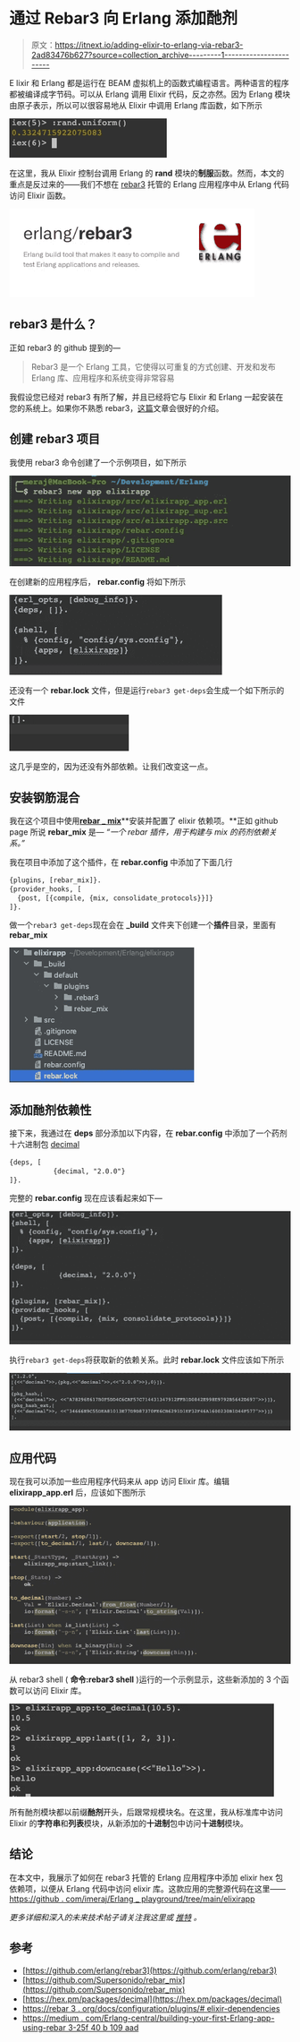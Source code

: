 # 通过 Rebar3 向 Erlang 添加酏剂

> 原文：<https://itnext.io/adding-elixir-to-erlang-via-rebar3-2ad83476b627?source=collection_archive---------1----------------------->

E lixir 和 Erlang 都是运行在 BEAM 虚拟机上的函数式编程语言。两种语言的程序都被编译成字节码。可以从 Erlang 调用 Elixir 代码，反之亦然。因为 Erlang 模块由原子表示，所以可以很容易地从 Elixir 中调用 Erlang 库函数，如下所示

![](img/2c221fa4cc10b00414019b0f154b29aa.png)

在这里，我从 Elixir 控制台调用 Erlang 的 **rand** 模块的**制服**函数。然而，本文的重点是反过来的——我们不想在 [rebar3](https://github.com/erlang/rebar3) 托管的 Erlang 应用程序中从 Erlang 代码访问 Elixir 函数。

![](img/c5a4c6ce80e599e1902fc9c72f19bea9.png)

## rebar3 是什么？

正如 rebar3 的 github 提到的—

> Rebar3 是一个 Erlang 工具，它使得以可重复的方式创建、开发和发布 Erlang 库、应用程序和系统变得非常容易

我假设您已经对 rebar3 有所了解，并且已经将它与 Elixir 和 Erlang 一起安装在您的系统上。如果你不熟悉 rebar3，[这篇](https://medium.com/erlang-central/building-your-first-erlang-app-using-rebar3-25f40b109aad)文章会很好的介绍。

## 创建 rebar3 项目

我使用 rebar3 命令创建了一个示例项目，如下所示

![](img/b3cc3eab936beb062aad691f30e81299.png)

在创建新的应用程序后， **rebar.config** 将如下所示

![](img/3446c764975bcfbb74335c63c68c2b62.png)

还没有一个 **rebar.lock** 文件，但是运行`rebar3 get-deps`会生成一个如下所示的文件

![](img/ed601c1661d516d1c8355a45995e916a.png)

这几乎是空的，因为还没有外部依赖。让我们改变这一点。

## 安装钢筋混合

我在这个项目中使用[**rebar _ mix**](https://github.com/Supersonido/rebar_mix)**安装并配置了 elixir 依赖项。**正如 github page 所说 **rebar_mix** 是— *“一个 rebar 插件，用于构建与 mix 的药剂依赖关系。”*

我在项目中添加了这个插件，在 **rebar.config** 中添加了下面几行

```
{plugins, [rebar_mix]}.
{provider_hooks, [
  {post, [{compile, {mix, consolidate_protocols}}]}
]}.
```

做一个`rebar3 get-deps`现在会在 **_build** 文件夹下创建一个**插件**目录，里面有 **rebar_mix**

![](img/4e64ccd84becb110cb5f58ba6a362d2f.png)

## 添加酏剂依赖性

接下来，我通过在 **deps** 部分添加以下内容，在 **rebar.config** 中添加了一个药剂十六进制包 [decimal](https://hex.pm/packages/decimal)

```
{deps, [
           {decimal, "2.0.0"}
]}.
```

完整的 **rebar.config** 现在应该看起来如下—

![](img/0416d34a86bca439948c5afe22210522.png)

执行`rebar3 get-deps`将获取新的依赖关系。此时 **rebar.lock** 文件应该如下所示

![](img/603c817989eced83d921470c01003626.png)

## 应用代码

现在我可以添加一些应用程序代码来从 app 访问 Elixir 库。编辑 **elixirapp_app.erl** 后，应该如下图所示

![](img/911afcc3249a8bc613d6dd25fe83b2b6.png)

从 rebar3 shell ( **命令:rebar3 shell** )运行的一个示例显示，这些新添加的 3 个函数可以访问 Elixir 库。

![](img/c9620544aef0933aa522b6ae8413dfc8.png)

所有酏剂模块都以前缀**酏剂**开头，后跟常规模块名。在这里，我从标准库中访问 Elixir 的**字符串**和**列表**模块，从新添加的**十进制**包中访问**十进制**模块。

## 结论

在本文中，我展示了如何在 rebar3 托管的 Erlang 应用程序中添加 elixir hex 包依赖项，以便从 Erlang 代码中访问 elixir 库。这款应用的完整源代码在这里——[https://github . com/imeraj/Erlang _ playground/tree/main/elixirapp](https://github.com/imeraj/erlang_playground/tree/main/elixirapp)

*更多详细和深入的未来技术帖子请关注我这里或* [*推特*](https://twitter.com/meraj_enigma) *。*

## 参考

*   [https://github.com/erlang/rebar3](https://github.com/erlang/rebar3)
*   [https://github.com/Supersonido/rebar_mix](https://github.com/Supersonido/rebar_mix)
*   [https://hex.pm/packages/decimal](https://hex.pm/packages/decimal)
*   [https://rebar 3 . org/docs/configuration/plugins/# elixir-dependencies](https://rebar3.org/docs/configuration/plugins/#elixir-dependencies)
*   [https://medium . com/Erlang-central/building-your-first-Erlang-app-using-rebar 3-25f 40 b 109 aad](https://medium.com/erlang-central/building-your-first-erlang-app-using-rebar3-25f40b109aad)